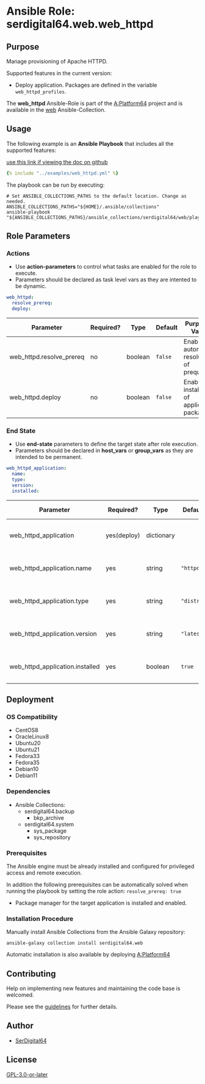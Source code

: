 # Ansible Role: serdigital64.web.web_httpd

## Purpose

Manage provisioning of Apache HTTPD.

Supported features in the current version:

- Deploy application. Packages are defined in the variable `web_httpd_profiles`.

The **web_httpd** Ansible-Role is part of the [A:Platform64](https://github.com/serdigital64/aplatform64) project and is available in the [web](https://aplatform64.readthedocs.io/en/latest/collections/web) Ansible-Collection.

## Usage

The following example is an **Ansible Playbook** that includes all the supported features:

[use this link if viewing the doc on github](https://github.com/aplatform64/web/blob/main/playbooks/web_httpd.yml)

```yaml
{% include "../examples/web_httpd.yml" %}
```

The playbook can be run by executing:

```shell
# Set ANSIBLE_COLLECTIONS_PATHS to the default location. Change as needed.
ANSIBLE_COLLECTIONS_PATHS="${HOME}/.ansible/collections"
ansible-playbook "${ANSIBLE_COLLECTIONS_PATHS}/ansible_collections/serdigital64/web/playbooks/web_httpd.yml"
```

## Role Parameters

### Actions

- Use **action-parameters** to control what tasks are enabled for the role to execute.
- Parameters should be declared as task level vars as they are intented to be dynamic.

```yaml
web_httpd:
  resolve_prereq:
  deploy:
```

| Parameter                | Required? | Type    | Default | Purpose / Value                             |
| ------------------------ | --------- | ------- | ------- | ------------------------------------------- |
| web_httpd.resolve_prereq | no        | boolean | `false` | Enable automatic resolution of prequisites  |
| web_httpd.deploy         | no        | boolean | `false` | Enable installation of application packages |

### End State

- Use **end-state** parameters to define the target state after role execution.
- Parameters should be declared in **host_vars** or **group_vars** as they are intended to be permanent.

```yaml
web_httpd_application:
  name:
  type:
  version:
  installed:
```

| Parameter                       | Required?   | Type       | Default    | Purpose / Value                    |
| ------------------------------- | ----------- | ---------- | ---------- | ---------------------------------- |
| web_httpd_application           | yes(deploy) | dictionary |            | Set application package end state  |
| web_httpd_application.name      | yes         | string     | `"httpd"`  | Select application package name    |
| web_httpd_application.type      | yes         | string     | `"distro"` | Select application package type    |
| web_httpd_application.version   | yes         | string     | `"latest"` | Select application package version |
| web_httpd_application.installed | yes         | boolean    | `true`     | Set application package end state  |

## Deployment

### OS Compatibility

- CentOS8
- OracleLinux8
- Ubuntu20
- Ubuntu21
- Fedora33
- Fedora35
- Debian10
- Debian11

### Dependencies

- Ansible Collections:
  - serdigital64.backup
    - bkp_archive
  - serdigital64.system
    - sys_package
    - sys_repository

### Prerequisites

The Ansible engine must be already installed and configured for privileged access and remote execution.

In addition the following prerequisites can be automatically solved when running the playbook by setting the role action: `resolve_prereq: true`

- Package manager for the target application is installed and enabled.

### Installation Procedure

Manually install Ansible Collections from the Ansible Galaxy repository:

```shell
ansible-galaxy collection install serdigital64.web
```

Automatic installation is also available by deploying [A:Platform64](https://aplatform64.readthedocs.io/en/latest/#deployment)

## Contributing

Help on implementing new features and maintaining the code base is welcomed.

Please see the [guidelines](https://aplatform64.readthedocs.io/en/latest/contributing/CONTRIBUTING) for further details.

## Author

- [SerDigital64](https://serdigital64.github.io/)

## License

[GPL-3.0-or-later](https://www.gnu.org/licenses/gpl-3.0.txt)
